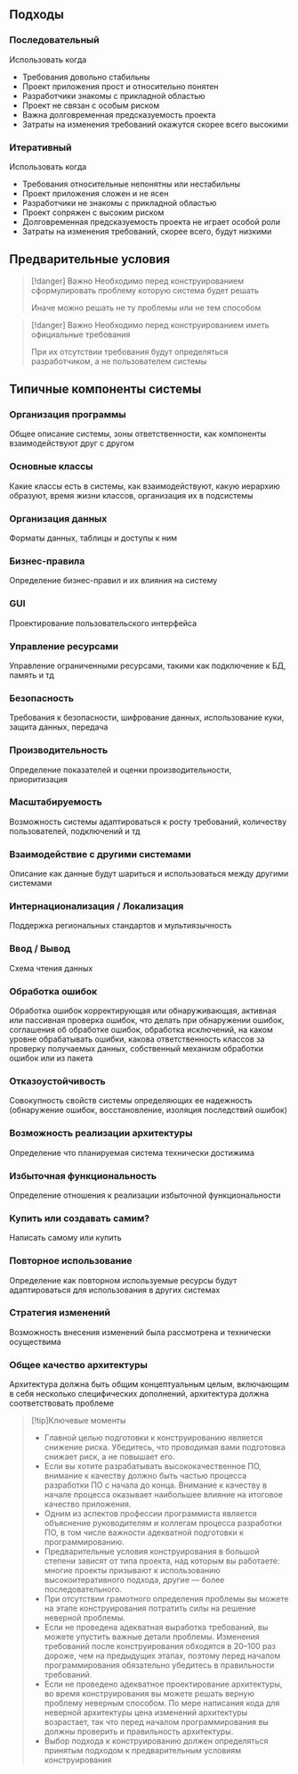 ## Подходы

### Последовательный
Использовать когда
* Требования довольно стабильны
* Проект приложения прост и относительно понятен
* Разработчики знакомы с прикладной областью
* Проект не связан с особым риском
* Важна долговременная предсказуемость проекта
* Затраты на изменения требований окажутся скорее всего высокими

### Итеративный
Использовать когда
* Требования относительные непонятны или нестабильны
* Проект приложения сложен и не ясен
* Разработчики не знакомы с прикладной областью
* Проект сопряжен с высоким риском
* Долговременная предсказуемость проекта не играет особой роли
* Затраты на изменения требований, скорее всего, будут низкими

## Предварительные условия

>[!danger] Важно
> Необходимо перед конструированием сформулировать проблему которую система будет решать
> 
> Иначе можно решать не ту проблемы или не тем способом


>[!danger] Важно
> Необходимо перед конструированием иметь официальные требования
> 
> При их отсутствии требования будут определяться разработчиком, а не пользователем системы

## Типичные компоненты системы

### Организация программы
Общее описание системы, зоны ответственности, как компоненты взаимодействуют друг с другом
### Основные классы
Какие классы есть в системы, как взаимодействуют, какую иерархию образуют, время жизни классов, организация их в подсистемы
### Организация данных
Форматы данных, таблицы и доступы к ним
### Бизнес-правила
Определение бизнес-правил и их влияния на систему
### GUI
Проектирование пользовательского интерфейса
### Управление ресурсами
Управление ограниченными ресурсами, такими как подключение к БД, память и тд
### Безопасность
Требования к безопасности, шифрование данных, использование куки, защита данных, передача
### Производительность
Определение показателей и оценки производительности, приоритизация 
### Масштабируемость
Возможность системы адаптироваться к росту требований, количеству пользователей, подключений и тд
### Взаимодействие с другими системами
Описание как данные будут шариться и использоваться между другими системами
### Интернационализация / Локализация
Поддержка региональных стандартов и мультиязычность
### Ввод / Вывод
Схема чтения данных
### Обработка ошибок
Обработка ошибок корректирующая или обнаруживающая, активная или пассивная проверка ошибок, что делать при обнаружении ошибок, соглашения об обработке ошибок, обработка исключений, на каком уровне обрабатывать ошибки, какова ответственность классов за проверку получаемых данных, собственный механизм обработки ошибок или из пакета
### Отказоустойчивость
Совокупность свойств системы определяющих ее надежность (обнаружение ошибок, восстановление, изоляция последствий ошибок)
### Возможность реализации архитектуры
Определение что планируемая система технически достижима
### Избыточная функциональность
Определение отношения к реализации избыточной функциональности
### Купить или создавать самим?
Написать самому или купить
### Повторное использование
Определение как повторном используемые ресурсы будут адаптироваться для использования в других системах
### Стратегия изменений
Возможность внесения изменений была рассмотрена и технически осуществима
### Общее качество архитектуры
Архитектура должна быть общим концептуальным целым, включающим в себя несколько специфических дополнений, архитектура должна соответствовать проблеме

>[!tip]Ключевые моменты
>* Главной целью подготовки к конструированию является снижение риска. Убедитесь, что проводимая вами подготовка снижает
  риск, а не повышает его.
>* Если вы хотите разрабатывать высококачественное ПО, внимание к качеству должно быть частью процесса разработки ПО с
  начала до конца. Внимание к качеству в начале процесса оказывает наибольшее влияние на итоговое качество приложения.
>* Одним из аспектов профессии программиста является объяснение руководителям и коллегам процесса разработки ПО, в том
  числе важности адекватной подготовки к программированию.
>* Предварительные условия конструирования в большой степени зависят от типа проекта, над которым вы работаете: многие
  проекты призывают к использованию высокоитеративного подхода, другие — более последовательного.
>* При отсутствии грамотного определения проблемы вы можете на этапе конструирования потратить силы на решение неверной
  проблемы.
>* Если не проведена адекватная выработка требований, вы можете упустить важные детали проблемы. Изменения требований
  после конструирования обходятся в 20–100 раз дороже, чем на предыдущих этапах, поэтому перед началом программирования
  обязательно убедитесь в правильности требований.
>* Если не проведено адекватное проектирование архитектуры, во время конструирования вы можете решать верную проблему
  неверным способом. По мере написания кода для неверной архитектуры цена изменений архитектуры возрастает, так что
  перед началом программирования вы должны проверить и правильность архитектуры.
>* Выбор подхода к конструированию должен определяться принятым подходом к предварительным условиям конструирования